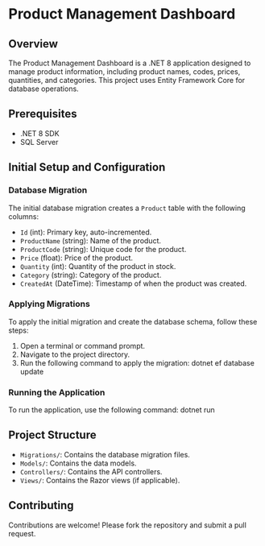 # Product Management Dashboard

## Overview
The Product Management Dashboard is a .NET 8 application designed to manage product information, including product names, codes, prices, quantities, and categories. This project uses Entity Framework Core for database operations.

## Prerequisites
- .NET 8 SDK
- SQL Server

## Initial Setup and Configuration

### Database Migration
The initial database migration creates a `Product` table with the following columns:
- `Id` (int): Primary key, auto-incremented.
- `ProductName` (string): Name of the product.
- `ProductCode` (string): Unique code for the product.
- `Price` (float): Price of the product.
- `Quantity` (int): Quantity of the product in stock.
- `Category` (string): Category of the product.
- `CreatedAt` (DateTime): Timestamp of when the product was created.

### Applying Migrations
To apply the initial migration and create the database schema, follow these steps:

1. Open a terminal or command prompt.
2. Navigate to the project directory.
3. Run the following command to apply the migration: dotnet ef database update

### Running the Application
To run the application, use the following command: dotnet run

## Project Structure
- `Migrations/`: Contains the database migration files.
- `Models/`: Contains the data models.
- `Controllers/`: Contains the API controllers.
- `Views/`: Contains the Razor views (if applicable).

## Contributing
Contributions are welcome! Please fork the repository and submit a pull request.

    
